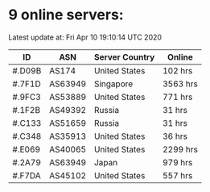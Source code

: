 # 9 online servers:

Latest update at: Fri Apr 10 19:10:14 UTC 2020

| ID | ASN | Server Country | Online |
| -- | --- | -------------- | ------ |
| #.D09B | AS174 | United States | 102 hrs |
| #.7F1D | AS63949 | Singapore | 3563 hrs |
| #.9FC3 | AS53889 | United States | 771 hrs |
| #.1F2B | AS49392 | Russia | 31 hrs |
| #.C133 | AS51659 | Russia | 31 hrs |
| #.C348 | AS35913 | United States | 36 hrs |
| #.E069 | AS40065 | United States | 2299 hrs |
| #.2A79 | AS63949 | Japan | 979 hrs |
| #.F7DA | AS45102 | United States | 557 hrs |

